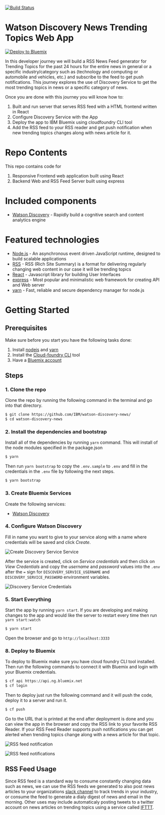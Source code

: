 [![Build Status](https://travis-ci.org/IBM/watson-discovery-news.svg?branch=master)](https://travis-ci.org/IBM/watson-discovery-news)

# Watson Discovery News Trending Topics Web App 

[![Deploy to Bluemix](https://bluemix.net/deploy/button.png)](https://bluemix.net/deploy?repository=https://github.com/IBM/watson-discovery-news)

In this developer journey we will build a RSS News Feed generator for Trending Topics for the past 24 hours for the entire news in general or a specific industry/category such as (technology and computing or automobile and vehicles, etc.) and subscribe to the feed to get push notifications. This journey explores the use of Discovery Service to get the most trending topics in news or a specific category of news.

Once you are done with this journey you will know how to:

1. Built and run server that serves RSS feed with a HTML frontend written in React
2. Configure Discovery Service with the App
3. Deploy the app to IBM Bluemix using cloudfoundry CLI tool
4. Add the RSS feed to your RSS reader and get push notification when new trending topics changes along with news article for it.

# Repo Contents

This repo contains code for
1. Responsive Frontend web application built using React
2. Backend Web and RSS Feed Server built using express

# Included components

* [Watson Discovery](https://www.ibm.com/watson/developercloud/discovery.html) - Rapidly build a cognitive search and content analytics engine

# Featured technologies

* [Node.js](https://nodejs.org/en/) - An asynchronous event driven JavaScript runtime, designed to build scalable applications
* [RSS](https://en.wikipedia.org/wiki/RSS) - RSS (Rich Site Summary) is a format for delivering regularly changing web content in our case it will be trending topics
* [React](https://facebook.github.io/react/) - Javascript library for building User Interfaces
* [express](https://expressjs.com) - Most popular and minimalistic web framework for creating API and Web server
* [yarn](https://yarnpkg.com) - Fast, reliable and secure dependency manager for node.js

# Getting Started

## Prerequisites

Make sure before you start you have the following tasks done:

1. Install [nodejs](https://nodejs.org/en/) and [yarn](https://yarnpkg.com)
2. Install the [Cloud-foundry CLI](https://github.com/cloudfoundry/cli) tool
3. Have a [Bluemix account](https://console.ng.bluemix.net/registration/)

## Steps

### 1. Clone the repo

Clone the repo by running the following command in the terminal and go into that directory.

```sh
$ git clone https://github.com/IBM/watson-discovery-news/
$ cd watson-discovery-news
```

### 2. Install the dependencies and bootstrap

Install all of the dependencies by running `yarn` command. This will install of the node modules specified in the package.json

```sh
$ yarn
```

Then run `yarn bootstrap` to copy the `.env.sample` to `.env` and fill in the credentials in the `.env` file by following the next steps.

```sh
$ yarn bootstrap
```

### 3. Create Bluemix Services

Create the following services:

* [Watson Discovery](https://console.ng.bluemix.net/catalog/services/discovery?env_id=ibm:yp:us-south)


### 4. Configure Watson Discovery

Fill in name you want to give to your service along with a name where credentials will be saved and click *Create*.

![Create Discovery Service Service](https://raw.githubusercontent.com/IBM/watson-discovery-news/master/docs/discovery-1.png)


After the service is created, click on *Service credentials* and then click on *View Credentials* and copy the *username* and *password* values into the `.env` after the `=` sign for `DISCOVERY_SERVICE_USERNAME` and `DISCOVERY_SERVICE_PASSWORD` environment variables.

![Discovery Service Credentials](https://raw.githubusercontent.com/IBM/watson-discovery-news/master/docs/discovery-2.png)

### 5. Start Everything

Start the app by running `yarn start`. If you are developing and making changes to the app and would like the server to restart every time then run `yarn start:watch`

```sh
$ yarn start
```

Open the browser and go to `http://localhost:3333`

### 8. Deploy to Bluemix

To deploy to Bluemix make sure you have cloud foundry CLI tool installed. Then run the following commands to connect it with Bluemix and login with your Bluemix credentials.

```sh
$ cf api https://api.ng.bluemix.net
$ cf login
```

Then to deploy just run the following command and it will push the code, deploy it to a server and run it.

```sh
$ cf push
```

Go to the URL that is printed at the end after deployment is done and you can view the app in the browser and copy the RSS link to your favorite RSS Reader. If your RSS Feed Reader supports push notifications you can get alerted when trending topics change along with a news article for that topic.

![RSS feed notification](https://raw.githubusercontent.com/IBM/watson-discovery-news/master/docs/rss-2.png)

![RSS feed notifications](https://raw.githubusercontent.com/IBM/watson-discovery-news/master/docs/rss-1.png)

## RSS Feed Usage

Since RSS feed is a standard way to consume constantly changing data such as news, we can use the RSS feeds we generated to also post news articles to your organizations [slack channel](https://get.slack.help/hc/en-us/articles/218688467-Add-RSS-feeds-to-Slack) to track trends in your industry, or consume the feed to generate a dialy digest of news and email in the morning. Other uses may include automaticaly posting tweets to a twitter account on news articles on trending topics using a service called [IFTTT](https://ifttt.com/connect/feed/twitter).
